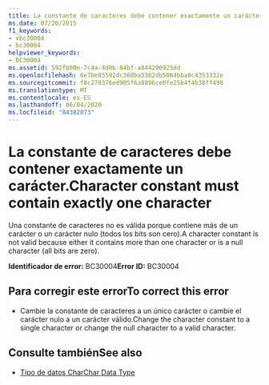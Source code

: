```yaml
---
title: La constante de caracteres debe contener exactamente un carácter.
ms.date: 07/20/2015
f1_keywords:
- vbc30004
- bc30004
helpviewer_keywords:
- BC30004
ms.assetid: 592fb00e-7c4a-4d0b-84bf-a844296925dd
ms.openlocfilehash: 6e7be85592dc368ba5382db5064bba0c4353332e
ms.sourcegitcommit: f8c270376ed905f6a8896ce0fe25b4f4b38ff498
ms.translationtype: MT
ms.contentlocale: es-ES
ms.lasthandoff: 06/04/2020
ms.locfileid: "84382073"
---
```

# <a name="character-constant-must-contain-exactly-one-character"></a><span data-ttu-id="ae9ff-102">La constante de caracteres debe contener exactamente un carácter.</span><span class="sxs-lookup"><span data-stu-id="ae9ff-102">Character constant must contain exactly one character</span></span>
<span data-ttu-id="ae9ff-103">Una constante de caracteres no es válida porque contiene más de un carácter o un carácter nulo (todos los bits son cero).</span><span class="sxs-lookup"><span data-stu-id="ae9ff-103">A character constant is not valid because either it contains more than one character or is a null character (all bits are zero).</span></span>  
  
 <span data-ttu-id="ae9ff-104">**Identificador de error:** BC30004</span><span class="sxs-lookup"><span data-stu-id="ae9ff-104">**Error ID:** BC30004</span></span>  
  
## <a name="to-correct-this-error"></a><span data-ttu-id="ae9ff-105">Para corregir este error</span><span class="sxs-lookup"><span data-stu-id="ae9ff-105">To correct this error</span></span>  
  
- <span data-ttu-id="ae9ff-106">Cambie la constante de caracteres a un único carácter o cambie el carácter nulo a un carácter válido.</span><span class="sxs-lookup"><span data-stu-id="ae9ff-106">Change the character constant to a single character or change the null character to a valid character.</span></span>  
  
## <a name="see-also"></a><span data-ttu-id="ae9ff-107">Consulte también</span><span class="sxs-lookup"><span data-stu-id="ae9ff-107">See also</span></span>

- [<span data-ttu-id="ae9ff-108">Tipo de datos Char</span><span class="sxs-lookup"><span data-stu-id="ae9ff-108">Char Data Type</span></span>](../language-reference/data-types/char-data-type.md)
